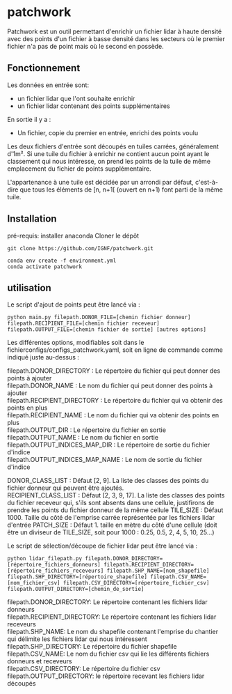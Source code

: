 # patchwork
Patchwork est un outil permettant d'enrichir un fichier lidar à haute densité avec des points d'un fichier à basse densité dans les secteurs où le premier fichier n'a pas de point mais où le second en possède.

## Fonctionnement
Les données en entrée sont:  
- un fichier lidar que l'ont souhaite enrichir  
- un fichier lidar contenant des points supplémentaires  
  
En sortie il y a :  
- Un fichier, copie du premier en entrée, enrichi des points voulu  
  
Les deux fichiers d'entrée sont découpés en tuiles carrées, généralement d'1m². Si une tuile du fichier à enrichir ne contient aucun point ayant le classement qui nous intéresse, on prend les points de la tuile de même emplacement du fichier de points supplémentaire.

L'appartenance à une tuile est décidée par un arrondi par défaut, c'est-à-dire que tous les éléments de [n, n+1[ (ouvert en n+1) font parti de la même tuile.

## Installation
pré-requis: installer anaconda
Cloner le dépôt
```
git clone https://github.com/IGNF/patchwork.git
```

```
conda env create -f environment.yml
conda activate patchwork
```
## utilisation

Le script d'ajout de points peut être lancé via :
```
python main.py filepath.DONOR_FILE=[chemin fichier donneur] filepath.RECIPIENT_FILE=[chemin fichier receveur] filepath.OUTPUT_FILE=[chemin fichier de sortie] [autres options]
```
Les différentes options, modifiables soit dans le fichierconfigs/configs_patchwork.yaml, soit en ligne de commande comme indiqué juste au-dessus :  
    
filepath.DONOR_DIRECTORY : Le répertoire du fichier qui peut donner des points à ajouter  
filepath.DONOR_NAME : Le nom du fichier qui peut donner des points à ajouter  
filepath.RECIPIENT_DIRECTORY : Le répertoire du fichier qui va obtenir des points en plus  
filepath.RECIPIENT_NAME : Le nom du fichier qui va obtenir des points en plus  
filepath.OUTPUT_DIR : Le répertoire du fichier en sortie  
filepath.OUTPUT_NAME : Le nom du fichier en sortie  
filepath.OUTPUT_INDICES_MAP_DIR : Le répertoire de sortie du fichier d'indice  
filepath.OUTPUT_INDICES_MAP_NAME : Le nom de sortie du fichier d'indice  

DONOR_CLASS_LIST : Défaut [2, 9]. La liste des classes des points du fichier donneur qui peuvent être ajoutés.  
RECIPIENT_CLASS_LIST : Défaut [2, 3, 9, 17]. La liste des classes des points du fichier receveur qui, s'ils sont absents dans une cellule, justifirons de prendre les points du fichier donneur de la même cellule
TILE_SIZE : Défaut 1000. Taille du côté de l'emprise carrée représentée par les fichiers lidar d'entrée
PATCH_SIZE : Défaut 1. taille en mètre du côté d'une cellule (doit être un diviseur de TILE_SIZE, soit pour 1000 : 0.25, 0.5, 2, 4, 5, 10, 25...)  

Le script de sélection/découpe de fichier lidar peut être lancé via :
```
python lidar_filepath.py filepath.DONOR_DIRECTORY=[répertoire_fichiers_donneurs] filepath.RECIPIENT_DIRECTORY=[répertoire_fichiers_receveurs] filepath.SHP_NAME=[nom_shapefile] filepath.SHP_DIRECTORY=[répertoire_shapefile] filepath.CSV_NAME=[nom_fichier_csv] filepath.CSV_DIRECTORY=[répertoire_fichier_csv] filepath.OUTPUT_DIRECTORY=[chemin_de_sortie]
```

filepath.DONOR_DIRECTORY: Le répertoire contenant les fichiers lidar donneurs  
filepath.RECIPIENT_DIRECTORY: Le répertoire contenant les fichiers lidar receveurs  
filepath.SHP_NAME: Le nom du shapefile contenant l'emprise du chantier qui délimite les fichiers lidar qui nous intéressent  
filepath.SHP_DIRECTORY: Le répertoire du fichier shapefile  
filepath.CSV_NAME: Le nom du fichier csv qui lie les différents fichiers donneurs et receveurs  
filepath.CSV_DIRECTORY: Le répertoire du fichier csv 
filepath.OUTPUT_DIRECTORY: le répertoire recevant les fichiers lidar découpés  